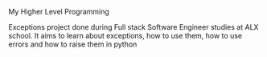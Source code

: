 My Higher Level Programming

Exceptions project done during Full stack Software Engineer studies at ALX school. It aims to learn about exceptions, how to use them, how to use errors and how to raise them in python
